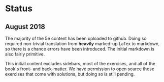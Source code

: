 # Status

## August 2018

The majority of the 5e content has been uploaded to github. Doing
so required non-trivial translation from **heavily** marked-up LaTex
to markdown, so there is a chance errors have been introduced. The
initial markdown is also fairly primitive.

This initial content excludes sidebars, most of the exercises, and all
of the book's front- and back-matter. We have permission to open
source those exercises that come with solutions, but doing so is still
pending.

